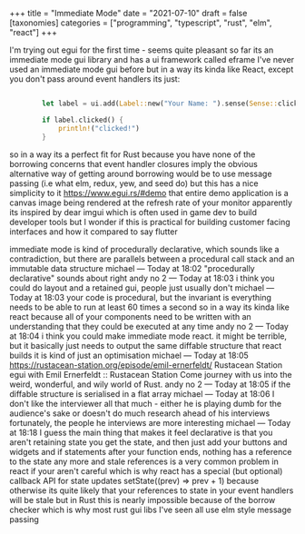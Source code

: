 +++
title = "Immediate Mode"
date = "2021-07-10"
draft = false
[taxonomies]
categories = ["programming", "typescript", "rust", "elm", "react"]
+++

I'm trying out egui for the first time - seems quite pleasant so far
its an immediate mode gui library and has a ui framework called eframe
I've never used an immediate mode gui before
but in a way its kinda like React, except you don't pass around event handlers
its just:
```rust

        let label = ui.add(Label::new("Your Name: ").sense(Sense::click()));

        if label.clicked() {
            println!("clicked!")
        }
```
so in a way its a perfect fit for Rust
because you have none of the borrowing concerns
that event handler closures imply
the obvious alternative way of getting around borrowing would be to use message passing (i.e what elm, redux, yew, and seed do) 
but this has a nice simplicity to it
https://www.egui.rs/#demo
that entire demo application is a canvas image being rendered at the refresh rate of your monitor
apparently its inspired by dear imgui
which is often used in game dev to build developer tools
but I wonder if this is practical for building customer facing interfaces
and how it compared to say flutter

immediate mode is kind of procedurally declarative, which sounds like a contradiction, but there are parallels between a procedural call stack and an immutable data structure
michael — Today at 18:02
"procedurally declarative" sounds about right
andy no 2 — Today at 18:03
i think you could do layout and a retained gui, people just usually don't
michael — Today at 18:03
your code is procedural, but the invariant is everything needs to be able to run at least 60 times a second 
so in a way its kinda like react
because all of your components need to be written with an understanding that they could be executed at any time
andy no 2 — Today at 18:04
i think you could make immediate mode react. it might be terrible, but it basically just needs to output the same diffable structure that react builds
it is kind of just an optimisation
michael — Today at 18:05
https://rustacean-station.org/episode/emil-ernerfeldt/
Rustacean Station
egui with Emil Ernerfeldt :: Rustacean Station
Come journey with us into the weird, wonderful, and wily world of Rust.
andy no 2 — Today at 18:05
if the diffable structure is serialised in a flat array
michael — Today at 18:06
I don't like the interviewer all that much - either he is playing dumb for the audience's sake or doesn't do much research ahead of his interviews 
fortunately, the people he interviews are more interesting
michael — Today at 18:18
I guess the main thing that makes it feel declarative is that you aren't retaining state
you get the state, and then just add your buttons and widgets and if statements 
after your function ends, nothing has a reference to the state any more
and stale references is a very common problem in react if your aren't careful
which is why react has a special (but optional) callback API for state updates 
setState((prev) => prev + 1)
because otherwise its quite likely that your references to state in your event handlers will be stale
but in Rust this is nearly impossible because of the borrow checker 
which is why most rust gui libs I've seen all use elm style message passing